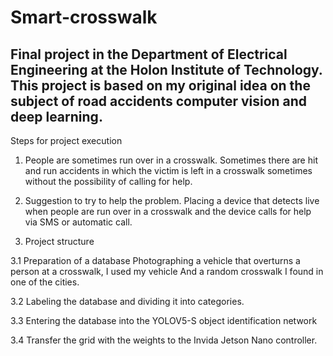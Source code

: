 # Smart-crosswalk
Final project in the Department of Electrical Engineering at the Holon Institute of Technology.
This project is based on my original idea on the subject of road accidents computer vision and deep learning.
-------------------------------------------------------------------------------------------------------------

 Steps for project execution

 1) People are sometimes run over in a crosswalk.
   Sometimes there are hit and run accidents in which the victim is left in a crosswalk sometimes without the possibility of calling for help.

 2) Suggestion to try to help the problem.
  Placing a device that detects live when people are run over in a crosswalk and the device calls for help via SMS or automatic call.


 3) Project structure

   3.1 Preparation of a database
   Photographing a vehicle that overturns a person at a crosswalk, I used my vehicle
   And a random crosswalk I found in one of the cities.

   3.2 Labeling the database and dividing it into categories.

   3.3 Entering the database into the YOLOV5-S object identification network

   3.4 Transfer the grid with the weights to the Invida Jetson Nano controller.
